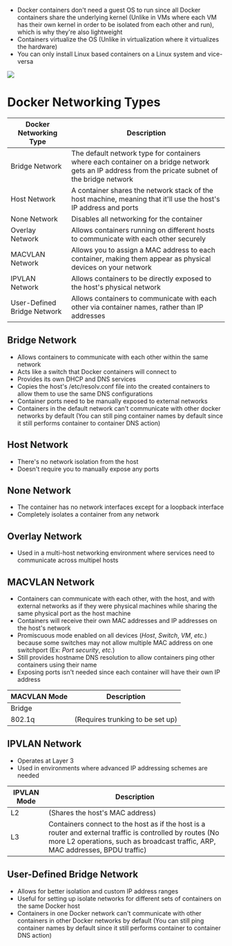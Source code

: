 
* Docker containers don't need a guest OS to run since all Docker containers share the underlying kernel (Unlike in VMs where each VM has their own kernel in order to be isolated from each other and run), which is why they're also lightweight 
* Containers virtualize the OS (Unlike in virtualization where it virtualizes the hardware)
* You can only install Linux based containers on a Linux system and vice-versa

![](https://github.com/JonmarCorpuz/SecondBrain/blob/main/Assets/Whitespace.png)

# Docker Networking Types

| Docker Networking Type | Description |
| --- | --- |
| Bridge Network | The default network type for containers where each container on a bridge network gets an IP address from the pricate subnet of the bridge network |
| Host Network | A container shares the network stack of the host machine, meaning that it'll use the host's IP address and ports |
| None Network | Disables all networking for the container |
| Overlay Network | Allows containers running on different hosts to communicate with each other securely |
| MACVLAN Network | Allows you to assign a MAC address to each container, making them appear as physical devices on your network |
| IPVLAN Network | Allows containers to be directly exposed to the host's physical network |
| User-Defined Bridge Network | Allows containers to communicate with each other via container names, rather than IP addresses |

## Bridge Network

* Allows containers to communicate with each other within the same network
* Acts like a switch that Docker containers will connect to
* Provides its own DHCP and DNS services
* Copies the host's /etc/resolv.conf file into the created containers to allow them to use the same DNS configurations
* Container ports need to be manually exposed to external networks
* Containers in the default network can't communicate with other docker networks by default (You can still ping container names by default since it still performs container to container DNS action)
 
## Host Network

* There's no network isolation from the host
* Doesn't require you to manually expose any ports

## None Network 

* The container has no network interfaces except for a loopback interface
* Completely isolates a container from any network

## Overlay Network

* Used in a multi-host networking environment where services need to communicate across multipel hosts

## MACVLAN Network

* Containers can communicate with each other, with the host, and with external networks as if they were physical machines while sharing the same physical port as the host machine
* Containers will receive their own MAC addresses and IP addresses on the host's network
* Promiscuous mode enabled on all devices (*Host*, *Switch*, *VM*, *etc.*) because some switches may not allow multiple MAC address on one switchport (Ex: *Port security*, *etc.*)
* Still provides hostname DNS resolution to allow containers ping other containers using their name
* Exposing ports isn't needed since each container will have their own IP address

| MACVLAN Mode | Description |
| --- | --- |
| Bridge | |
| 802.1q | (Requires trunking to be set up) |

## IPVLAN Network

* Operates at Layer 3
* Used in environments where advanced IP addressing schemes are needed

| IPVLAN Mode | Description |
| --- | --- |
| L2 | (Shares the host's MAC address) |
| L3 | Containers connect to the host as if the host is a router and external traffic is controlled by routes (No more L2 operations, such as broadcast traffic, ARP, MAC addresses, BPDU traffic) |

## User-Defined Bridge Network 

* Allows for better isolation and custom IP address ranges
* Useful for setting up isolate networks for different sets of containers on the same Docker host
* Containers in one Docker network can't communicate with other containers in other Docker networks by default (You can still ping container names by default since it still performs container to container DNS action)

